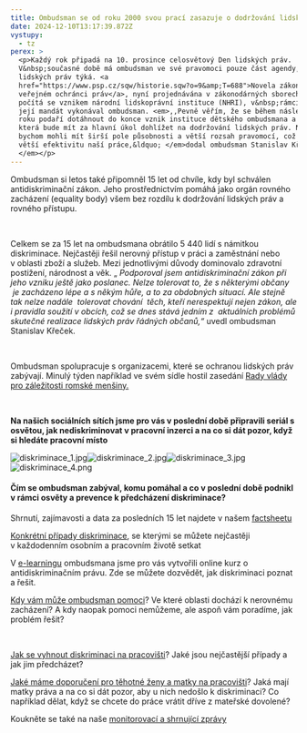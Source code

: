 ```yaml
---
title: Ombudsman se od roku 2000 svou prací zasazuje o dodržování lidských práv
date: 2024-12-10T13:17:39.872Z
vystupy:
  - tz
perex: >
  <p>Každý rok připadá na 10. prosince celosvětový Den lidských práv.
  V&nbsp;současné době má ombudsman ve své pravomoci pouze část agendy, která se
  lidských práv týká. <a
  href="https://www.psp.cz/sqw/historie.sqw?o=9&amp;T=688">Novela zákona o
  veřejném ochránci práv</a>, nyní projednávána v zákonodárných sborech, proto
  počítá se vznikem národní lidskoprávní instituce (NHRI), v&nbsp;rámci které by
  její mandát vykonával ombudsman. <em>,,Pevně věřím, že se během následujícího
  roku podaří dotáhnout do konce vznik instituce dětského ombudsmana a NHRI,
  která bude mít za hlavní úkol dohlížet na dodržování lidských práv. Nově
  bychom mohli mít širší pole působnosti a větší rozsah pravomocí, což umožní
  větší efektivitu naší práce,&ldquo; </em>dodal ombudsman Stanislav Křeček.<em>
  </em></p>
---
```

<p>Ombudsman si letos také připomněl 15 let od chvíle, kdy byl schválen antidiskriminační zákon. Jeho prostřednictvím pomáhá jako orgán rovného zacházení (equality body) všem bez rozdílu k&nbsp;dodržování lidských práv a rovného přístupu.</p>

<p>&nbsp;</p>

<p>Celkem se za 15 let na ombudsmana obrátilo 5&nbsp;440 lidí s&nbsp;námitkou diskriminace. Nejčastěji řešil nerovný přístup v&nbsp;práci a zaměstnání nebo v&nbsp;oblasti zboží a služeb. Mezi jednotlivými důvody dominovalo zdravotní postižení, národnost a věk. &bdquo; <em>Podporoval jsem antidiskriminační zákon při jeho vzniku ještě jako poslanec. Nelze tolerovat to, že s&nbsp;některými občany &nbsp;je zacházeno lépe&nbsp;a s&nbsp;někým hůře, a to za obdobných situací. Ale stejně tak nelze nadále &nbsp;tolerovat chování &nbsp;těch, kteří nerespektují nejen zákon, ale i pravidla soužití v&nbsp;obcích, což se dnes stává jedním z &nbsp;aktuálních problémů skutečné realizace lidských práv řádných občanů,&ldquo; </em>uvedl ombudsman Stanislav Křeček.</p>

<p>&nbsp;</p>

<p>Ombudsman spolupracuje s&nbsp;organizacemi, které se ochranou lidských práv zabývají. Minulý týden například ve svém sídle hostil zasedání <a href="https://www.ochrance.cz/aktualne/rada_vlady_pro_zalezitosti_romske_mensiny_zasedala_v_brne_u_ombudsmana-_resila_predevsim_odskodneni_za_protipravni_sterilizace/">Rady vlády pro záležitosti romské menšiny.</a></p>

<p>&nbsp;</p>

<p><strong>Na našich sociálních sítích jsme pro vás v&nbsp;poslední době připravili seriál s osvětou, jak nediskriminovat v&nbsp;pracovní inzerci a na co si dát pozor, když si hledáte pracovní místo</strong></p>

<p><img alt="diskriminace_1.jpg" src="https://www.ochrance.cz/aktualne/ombudsman_se_od_roku_2000_svou_praci_zasazuje_o_dodrzovani_lidskych_prav/diskriminace_1.jpg" /><img alt="diskriminace_2.jpg" src="https://www.ochrance.cz/aktualne/ombudsman_se_od_roku_2000_svou_praci_zasazuje_o_dodrzovani_lidskych_prav/diskriminace_2.jpg" /><img alt="diskriminace_3.jpg" src="https://www.ochrance.cz/aktualne/ombudsman_se_od_roku_2000_svou_praci_zasazuje_o_dodrzovani_lidskych_prav/diskriminace_3.jpg" /><img alt="diskriminace_4.png" src="https://www.ochrance.cz/aktualne/ombudsman_se_od_roku_2000_svou_praci_zasazuje_o_dodrzovani_lidskych_prav/diskriminace_4.png" /></p>

<h4><strong>Čím se ombudsman zabýval, komu pomáhal a co v&nbsp;poslední době podnikl v&nbsp;rámci osvěty a prevence k&nbsp;předcházení diskriminace? </strong></h4>

<p>Shrnutí, zajímavosti a data za posledních 15 let najdete v&nbsp;našem <a href="https://www.ochrance.cz/aktualne/ombudsman_uz_15_let_pomaha_s_diskriminaci-_vyroci_si_pripomnel_na_konferenci_v_senatu_spolecne_s_obetmi_nerovneho_zachazeni/factsheet_15_let_bojujeme_proti_diskriminaci.pdf">factsheetu</a></p>

<p><a href="https://www.ochrance.cz/situace/diskriminace/">Konkrétní případy diskriminace</a>, se kterými se můžete nejčastěji v&nbsp;každodenním osobním a pracovním životě setkat</p>

<p>V&nbsp;<a href="https://www.ochrance.cz/aktualne/diskriminace_v_bydleni_vzdelavani_nebo_praci-_vyzkousejte_dalsi_casti_e-learningu_ombudsmana/">e-learningu</a> ombudsmana jsme pro vás vytvořili online kurz o antidiskriminačním právu. Zde se můžete dozvědět, jak diskriminaci poznat a řešit.&nbsp;</p>

<p><a href="https://www.ochrance.cz/potrebuji-pomoc/diskriminace/">Kdy vám může ombudsman pomoci</a>? Ve které oblasti dochází k&nbsp;nerovnému zacházení? A kdy naopak pomoci nemůžeme, ale aspoň vám poradíme, jak problém řešit?&nbsp;</p>

<p>&nbsp;</p>

<p><a href="https://www.ochrance.cz/dokument/doporuceni_pro_zamestnavatele/">Jak se vyhnout diskriminaci na pracovišti</a>? Jaké jsou nejčastější případy a jak jim předcházet?&nbsp;</p>

<p><a href="https://www.ochrance.cz/aktualne/zeny_v_cesku_se_kvuli_tehotenstvi_a_materstvi_setkavaji_v_praci_s_mnohymi_barierami_potvrdil_vyzkum_verejneho_ochrance_prav/vyzkumna_zprava_tehotenstvi_a_materstvi_na_pracovisti.pdf">Jaké máme doporučení pro těhotné ženy a matky na pracovišti</a>? Jaká mají matky práva a na co si dát pozor, aby u nich nedošlo k&nbsp;diskriminaci? Co například dělat, když se chcete do práce vrátit dříve z&nbsp;mateřské dovolené?&nbsp;&nbsp;</p>

<p>Koukněte se také na naše <a href="https://www.ochrance.cz/dokument/monitorovaci_zpravy/">monitorovací a shrnující zprávy</a></p>
